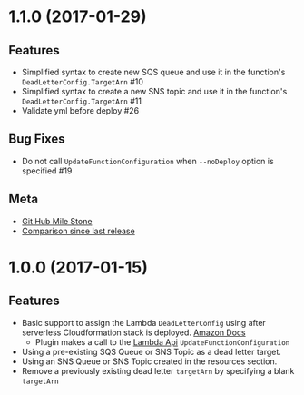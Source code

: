 
# 1.1.0 (2017-01-29)

## Features
* Simplified syntax to create new SQS queue and use it in the function's `DeadLetterConfig.TargetArn` #10
* Simplified syntax to create a new SNS topic and use it in the function's `DeadLetterConfig.TargetArn` #11
* Validate yml before deploy #26

 ## Bug Fixes
 * Do not call `UpdateFunctionConfiguration` when `--noDeploy` option is specified #19
 
 ## Meta
 * [Git Hub Mile Stone](https://github.com/gmetzker/serverless-plugin-lambda-dead-letter/milestone/3?closed=1)
 * [Comparison since last release](https://github.com/gmetzker/serverless-plugin-lambda-dead-letter/compare/v1.0.2...v1.1.0)
 
# 1.0.0 (2017-01-15)

## Features
* Basic support to assign the Lambda `DeadLetterConfig` using after serverless Cloudformation stack is deployed.  [Amazon Docs](http://docs.aws.amazon.com/lambda/latest/dg/dlq.html)
  * Plugin makes a call to the [Lambda Api](http://docs.aws.amazon.com/lambda/latest/dg/API_UpdateFunctionConfiguration.html)
 `UpdateFunctionConfiguration`
* Using a pre-existing SQS Queue or SNS Topic as a dead letter target.
* Using an SNS Queue or SNS Topic created in the resources section.
* Remove a previously existing dead letter `targetArn` by specifying a blank `targetArn`
